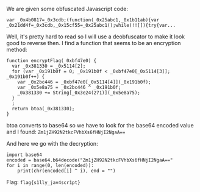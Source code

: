 We are given some obfuscated Javascript code:

``
var _0x4b0817=_0x3cdb;(function(_0x25abc1,_0x1b11ab){var _0x21dd4f=_0x3cdb,_0x15cf55=_0x25abc1();while(!![]){try{var...
``

Well, it's pretty hard to read so I will use a deobfuscator to make it look good to reverse then. I find a function that seems to be an encryption method:

````
function encryptFlag(_0xbf47e0) {
  var _0x381330 = _0x5114[2];
  for (var _0x191b0f = 0; _0x191b0f < _0xbf47e0[_0x5114[3]]; _0x191b0f++) {
    var _0x2bc446 = _0xbf47e0[_0x5114[4]](_0x191b0f);
    var _0x5e8a75 = _0x2bc446 ^ _0x191b0f;
    _0x381330 += String[_0x3e24(271)](_0x5e8a75);
  }
  ;
  return btoa(_0x381330);
}
````

btoa converts to base64 so we have to look for the base64 encoded value and I found: `Zm1jZH92N2tkcFVhbXs6fHNjI2NgaA==`

And here we go with the decryption:

````
import base64
encoded = base64.b64decode("Zm1jZH92N2tkcFVhbXs6fHNjI2NgaA=="
for i in range(0, len(encoded)):
    print(chr(encoded[i] ^ i), end = "")
````

Flag: `flag{s1lly_jav4scr1pt}`

